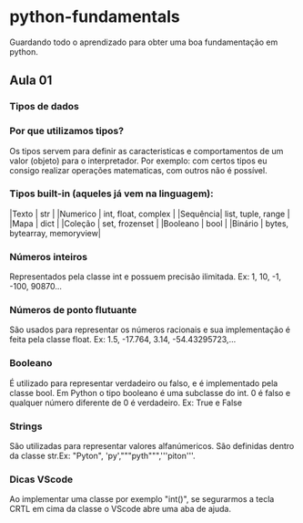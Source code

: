 # python-fundamentals
Guardando todo o aprendizado para obter uma boa fundamentação em python.

## Aula 01
### Tipos de dados
### Por que utilizamos tipos?
Os tipos servem para definir as caracteristicas e comportamentos de um valor (objeto) para o interpretador. Por exemplo: com certos tipos eu consigo realizar operações matematicas, com outros não é possível.

### Tipos built-in (aqueles já vem na linguagem):

|Texto    | str                         |
|Numerico | int, float, complex         |
|Sequência| list, tuple, range          |
|Mapa     | dict                        |
|Coleção  | set, frozenset              |
|Booleano | bool                        |
|Binário  | bytes, bytearray, memoryview|

### Números inteiros
Representados pela classe int e possuem precisão ilimitada. Ex: 1, 10, -1, -100, 90870...

### Números de ponto flutuante
São usados para representar os números racionais e sua implementação é feita pela classe float. Ex: 1.5, -17.764, 3.14, -54.43295723,...

### Booleano
É utilizado para representar verdadeiro ou falso, e é implementado pela classe bool. Em Python o tipo booleano é uma subclasse do int. 0 é falso e qualquer número diferente de 0 é verdadeiro. Ex: True e False

### Strings 
São utilizadas para representar valores alfanúmericos. São definidas dentro da classe str.Ex: "Pyton", 'py',"""pyth""",'''piton'''.

### Dicas VScode
Ao implementar uma classe por exemplo "int()", se segurarmos a tecla CRTL em cima da classe o VScode abre uma aba de ajuda.
